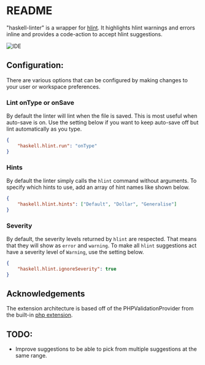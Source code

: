 # README

"haskell-linter" is a wrapper for [hlint](http://community.haskell.org/~ndm/hlint/). It highlights hlint warnings and errors inline and provides a code-action to accept hlint suggestions.

![IDE](https://media.giphy.com/media/l41lUI8WUMfgNlfvq/giphy.gif)

## Configuration:
There are various options that can be configured by making changes to your user or workspace preferences.

### Lint onType or onSave
By default the linter will lint when the file is saved. This is most useful when auto-save is on. Use the setting below if you want to keep auto-save off but lint automatically as you type.

```json
{
	"haskell.hlint.run": "onType"
}
```

### Hints
By default the linter simply calls the `hlint` command without arguments. To specify which hints to use, add an array of hint names like shown below.
 
```json
{
	"haskell.hlint.hints": ["Default", "Dollar", "Generalise"]
}
```

### Severity
By default, the severity levels returned by `hlint` are respected. That means that they will show as `error` and `warning`. To make all `hlint` suggestions act have a severity level of `Warning`, use the setting below.

```json
{
	"haskell.hlint.ignoreSeverity": true 
}
```

## Acknowledgements
The extension architecture is based off of the PHPValidationProvider from the built-in [php extension](https://github.com/Microsoft/vscode/tree/master/extensions/php).

## TODO:
- Improve suggestions to be able to pick from multiple suggestions at the same range.